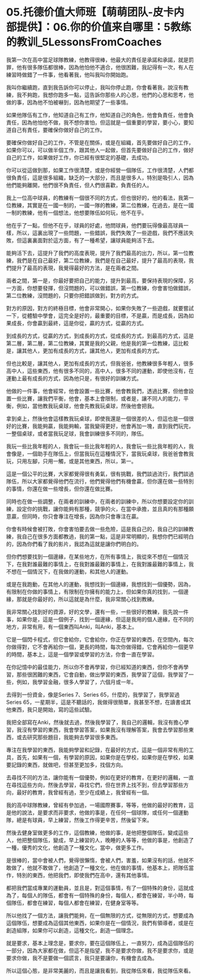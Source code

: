 # 05.托德价值大师班【萌萌团队-皮卡内部提供】：06.你的价值来自哪里：5教练的教训_5LessonsFromCoaches

我第一次在高中當足球隊教練，他教得很棒，他最大的責任是承諾和承諾，就是罰罪，他有很多隊伍都很棒，因為他怕他不適合，他很困難，我記得有一次，有人在練習時做錯了一件事，他看著我，他叫我叫你開始跑。

我叫你繼續跑，直到我告訴你可以停止，我叫你停止跑，你會看著我，說沒有教練，我不夠跑，我想你跑多一點，這告訴你那些人的心思，他們的心思和思考，他做的事，因為他不怕被嚇到，因為他期望了一些事情。

如果他隊伍有工作，他知道自己有工作，他知道自己的角色，他會負責任，他會負責任，因為他怕他不做，我不想你害怕，但這就是一個重要的學習，要小心，要知道自己有責任，要確保你做好自己的工作。

要確保你做好自己的工作，不管是在關係，或是在組織，首先要做好自己的工作，如果你可以，可以做半個工作，跟其他人一起做，但首先要做好自己的工作，做好自己的工作，如果做好工作，你已經有很堅定的基礎，去成功。

你可以從這做到那，如果工作很清楚，或是你經營一個隊伍，工作很清楚，人們都很負責任，這是很多組織，缺乏的一大部分，而且是很多人，特別是吸引人，因為他們能夠離開，他們很不負責任，但人們很喜歡，負責任的人。

我上一位高中球員，的教練有一個很不同的方式，但也很好的，他的看法，我第一位教練，其實是在一國一制的，一國一隊的教練，第二位教練，在過去，是在一國一制的教練，他有一個想法，他想要隊伍如何玩，他不在乎。

他在乎了一點，但他不在乎，球員的好處，他問球員，他們要玩得像最高球員一樣，所以，這裏出現了一些問題，一些錯誤，我們失敗了一些遊戲，我們不應該失敗，但這裏裏面對於這方面，有了一種希望，讓球員能夠活下去。

能夠活下去，這提升了我們的高度表現，提升了我們最高的出力，所以，第一位教練，我們是在自己最好，第二位教練，我們是在自己最好，提升了最高的表現，我們提升了最高的表現，我覺得最好的方法，是在兩者之間。

兩者之間，第一是，你最好要把自己的能力，提升到最高，要保持表現的保障，另一方面，你想要發揮，但沒問題的，可以做錯誤，第一位教練，你會害怕做錯誤，第二位教練，沒問題的，只要你把錯誤做到，對方的方式。

對方的原因，對方的終極目標，他會非常開心，如果你失敗了一些遊戲，就要嘗試一下，從體驗中學會，這完全是好的，最重要的目標，不是贏，而是成長，因為如果成長，你會贏到最終，這是你從，贏的方式，從贏的方式。

到成長的方式，從贏的方式，到成長的方式，從成長的方式，到最高的方式，這是第二層，第二層，第二位教練，其實是我的父親，他是我的第一位教練，這比較是，讓其他人，更加有成長的方式，讓其他人，更加有成長的方式。

但也比較是，讓其他人，更加有成長的方式，但我爸爸，他教練很多年輕人，很多高中人，這些東西，他有很多不同的，高中人，很多不同的運動，即使他沒有，在運動上最有成長的方式，因為他只是，有很好的訓練方式。

他做的一件事，他會經常，他會設置一些比賽，他會教我們，透過比賽，但他會設置一些比賽，讓我們平衡，他會，基本上會限制，或者是，讓不同人的能力，平衡，例如，當他教我玩桌球，他會先教我玩桌球，然後他會把我。

拿到桌上，然後他會這樣教我玩桌球，即使我還是一個很差的人，但這也是一個很好的比賽，我能夠贏，我能夠輸，當我變得更好，他會再加一塊，直到我們玩完，一整個桌球，或者當我玩足球，我會訓練很多不同的，隊伍。

我玩一些比我年輕的人，我會玩一些比我年輕的人，我會玩一些比我年輕的人，我會像是，一個助手在隊伍上，但當我玩在這種情況下，當我玩桌球，我爸爸會教我玩，只用左腳，只用一觸，或是其他東西，所以，第一。

這是一個公平的比賽，大家都覺得很有勇氣，很有挑戰，我們談過流行，我們談過隊伍，所以大家都覺得他們在流行，他們覺得他們有機會贏，但你還在做一些特別的事情，你還在做一些增長，但你還在做比賽。

同時也在做一些調整，在兩者的訓練中，在兩者的訓練中，所以你想要設定你的訓練，設定你的挑戰，讓你能夠有那種，競爭的火，在當中承擔，並且真的有那種願意贏，但同時，你只會專注在增長，因為你只會專注在贏。

你會有時候會被打敗，你會害怕要去做一些危險，這是我自己的，我自己的訓練教練，我自己在很多方面都教過，我的第一點，這是非常明顯的，我想你們已經明白的，因為你們看了我的影片，我認為這就是讓你們明白的。

但你們想要找到一個邊緣，在某些地方，在所有事情上，我從來不想在一個情況下，在我對誰最難的事情上，在我對誰最難的事情上，在我對誰最難的事情上，我不想在一個情況下，在我做的運動，和其他人的運動。

或是在我跑動，在其他人的運動，我想找到一個邊緣，我想找到一個優勢，因為，有限制在你做的事情上，有限制在你擁有的能力上，但如果你真的找到，一個邊緣，那就是你最好的，所以這就是為什麼，我非常關心找到教練。

我非常關心找到好的資源，好的文學，還有一些，一些很好的教練，我先說一件事，如果你是，這是一個例子，找到一個邊緣，但這是我用的個人邊緣，在不同的地方，非常有用，有一個東西叫Anki，叫Anki，基本上。

它是一個閃卡程式，但它會給你，它會給你，你正在學習的東西，在空間內，每次你做得對，它不會再給你一個，更長的時間，每次你做得錯，它會再給你一個更早的時間，基本上，這是一個學習或學習的方法，你會一直在學習。

在你記憶中的最佳能力，所以你不會再學習，你已經知道的東西，但你不會再學習，那些很困難的東西，它會自動，做出學習的東西，我學習了這個，我學習了一些，例如，我學習金融，很多人學習了，六個月或一年。

去得到一份資金，像是Series 7、Series 65，什麼的，我學習了，我學習過Series 65，一星期半，這是不聽話的，我做得很簡單，我甚至不想，在讀書或其他東西，我只是開始，寫的這些試驗。

我把全部寫在Anki，然後就去過，然後我學習了，我自己的邏輯，我沒有擔心學習，我沒有學習的東西，我會學習答案，如果我沒有理解答案，我會去學習那些東西，或去研究那些題目，我能夠去學習很多東西。

專注在我學習的東西，我能夠學習和記錄，在最好的方式，這是一個非常有用的工具，首先，如果有一個，有學習的原因，如果你是在學校，如果你是在學校，如果要記錄的東西，就做吧，但甚至更加多，找個方向。

去尋找不同的方法，讓你能有一個優勢，例如在更好的教育，在更好的邏輯，一直在尋找這些方向，然後去學習，尋找它們，但在世界上找不到，但去學習那些方向，最好的教育，我曾經有過，至少在成績上，我曾經有一個。

我的高中球隊教練，曾經有參加過，一場國際賽事，等等，他做的最好的教育，這是他的說法，是要求而非要求，他做的事是，在任何一個球隊，或任何一個運動隊，總是有球員，早上練習，然後工作得更辛苦，然後留下來。

然後去健身室做更多的工作，這個教練，他做的事，是他把整個隊伍，變成這些人，他把整個隊伍，變成，早上練習的人，晚睡的人等等，他做的事是，他創造了一種，優秀的文化，他創造了一種文化，當中，做更多工作。

是很棒的，當中會被人們，覺得很懶惰，會被人們，害羞，如果沒有的話，他就不敢做了，他就不敢做了，他創造了一種文化，他在做的事情，他基本上，把隊伍當作，特別的東西，他把我們，即使我們在高中，還有其他事情。

都把我們當成專業的運動員，並且是，對這個事情，有了一個特殊的身份，這就成為了，每個人的隊伍，都會有一個特殊的身份，每個人，都會在練習，半小時，每個隊伍，都會在練習，每個人都會在練習，在健身室等等。

所以他找了一個方法，讓我們能夠，在一個無限的方式，從無限的方式，想要成為這個隊伍，想要成為這個其他東西，如果你是在一個情況，我們有領導者，或是在創造組隊，如果你可以創造，這種文化，創造一個理念。

就是要求，基本上理念是，要求你，要在這個隊伍上，一直努力，成為這個隊伍的一部分，因為大家都在做，但這不是指望，我不是要求你做，我不是要求你，或是要求你做，我不是要做一個謊言，我只是要讓你，有機會去成為。

所以這個心態，是非常美麗的，而且是讓我看到，我從隊伍來看，我從隊伍來看。